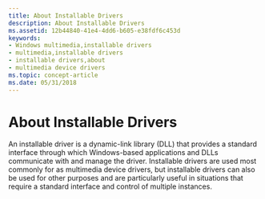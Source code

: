 ```yaml
---
title: About Installable Drivers
description: About Installable Drivers
ms.assetid: 12b44840-41e4-4dd6-b605-e38fdf6c453d
keywords:
- Windows multimedia,installable drivers
- multimedia,installable drivers
- installable drivers,about
- multimedia device drivers
ms.topic: concept-article
ms.date: 05/31/2018
---
```


# About Installable Drivers

An installable driver is a dynamic-link library (DLL) that provides a standard interface through which Windows-based applications and DLLs communicate with and manage the driver. Installable drivers are used most commonly for as multimedia device drivers, but installable drivers can also be used for other purposes and are particularly useful in situations that require a standard interface and control of multiple instances.

 

 




